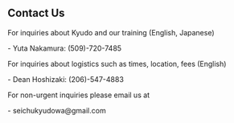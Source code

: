 ## Contact Us
<dl><dt>For inquiries about Kyudo and our training (English, Japanese)</dt></dl>
- Yuta Nakamura: (509)-720-7485

<dl><dt>For inquiries about logistics such as times, location, fees (English)</dt></dl>
- Dean Hoshizaki: (206)-547-4883

<dl><dt>For non-urgent inquiries please email us at</dt></dl>
- seichukyudowa@gmail.com
